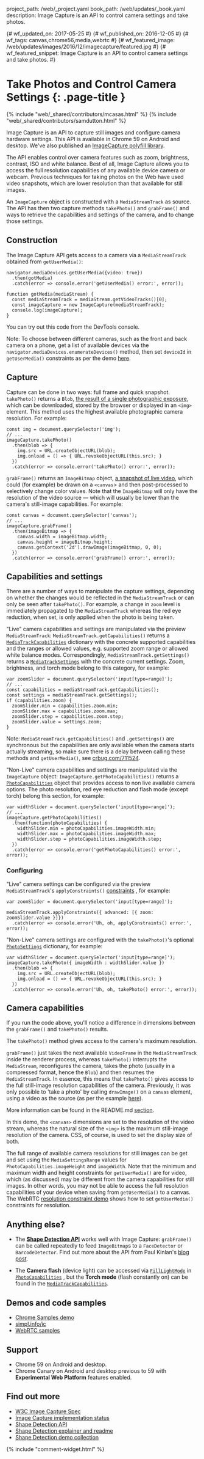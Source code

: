 project_path: /web/_project.yaml
book_path: /web/updates/_book.yaml
description: Image Capture is an API to control camera settings and take photos.

{# wf_updated_on: 2017-05-25 #}
{# wf_published_on: 2016-12-05 #}
{# wf_tags: canvas,chrome56,media,webrtc #}
{# wf_featured_image: /web/updates/images/2016/12/imagecapture/featured.jpg #}
{# wf_featured_snippet: Image Capture is an API to control camera settings and take photos. #}

# Take Photos and Control Camera Settings {: .page-title }

{% include "web/_shared/contributors/mcasas.html" %}
{% include "web/_shared/contributors/samdutton.html" %}

Image Capture is an API to capture still images and configure camera hardware
settings. This API is available in Chrome 59 on Android and desktop. We've also
published an [ImageCapture polyfill library](https://github.com/GoogleChrome/imagecapture-polyfill).

The API enables control over camera features such as zoom, brightness,
contrast, ISO and white balance. Best of all, Image Capture allows you to access
the full resolution capabilities of any available device camera or webcam.
Previous techniques for taking photos on the Web have used video snapshots,
which are lower resolution than that available for still images.

An `ImageCapture` object is constructed with a `MediaStreamTrack` as source. The
API has then two capture methods `takePhoto()` and `grabFrame()` and ways to
retrieve the capabilities and settings of the camera, and to change those
settings.

## Construction

The Image Capture API gets access to a camera via a `MediaStreamTrack` obtained
from `getUserMedia()`:

    navigator.mediaDevices.getUserMedia({video: true})
      .then(gotMedia)
      .catch(error => console.error('getUserMedia() error:', error));

    function gotMedia(mediaStream) {
      const mediaStreamTrack = mediaStream.getVideoTracks()[0];
      const imageCapture = new ImageCapture(mediaStreamTrack);
      console.log(imageCapture);
    }

You can try out this code from the DevTools console.

Note: To choose between different cameras, such as the front and back camera on
a phone, get a list of available devices via the
`navigator.mediaDevices.enumerateDevices()` method, then set `deviceId` in
`getUserMedia()` constraints as per the demo
[here](https://webrtc.github.io/samples/src/content/devices/input-output/).

## Capture

Capture can be done in two ways: full frame and quick snapshot. `takePhoto()`
returns a `Blob`, [the result of a single photographic exposure](https://w3c.github.io/mediacapture-image/#dom-imagecapture-takephoto),
which can be downloaded, stored by the browser or displayed in an `<img>`
element. This method uses the highest available photographic camera resolution.
For example:

    const img = document.querySelector('img');
    // ...
    imageCapture.takePhoto()
      .then(blob => {
        img.src = URL.createObjectURL(blob);
        img.onload = () => { URL.revokeObjectURL(this.src); }
      })
      .catch(error => console.error('takePhoto() error:', error));


`grabFrame()` returns an `ImageBitmap` object, [a snapshot of live video](https://w3c.github.io/mediacapture-image/#dom-imagecapture-grabframe),
which could (for example) be drawn on a `<canvas`> and then post-processed to
selectively change color values. Note that the `ImageBitmap` will only have the
resolution of the video source — which will usually be lower than the camera's
still-image capabilities.  For example:

    const canvas = document.querySelector('canvas');
    // ...
    imageCapture.grabFrame()
      .then(imageBitmap => {
        canvas.width = imageBitmap.width;
        canvas.height = imageBitmap.height;
        canvas.getContext('2d').drawImage(imageBitmap, 0, 0);
      })
      .catch(error => console.error('grabFrame() error:', error));


## Capabilities and settings

There are a number of ways to manipulate the capture settings, depending on
whether the changes would be reflected in the `MediaStreamTrack` or can only be
seen after `takePhoto()`. For example, a change in `zoom` level is immediately
propagated to the `MediaStreamTrack` whereas the red eye reduction, when set, is
only applied when the photo is being taken.

"Live" camera capabilities and settings are manipulated via the preview
`MediaStreamTrack`: `MediaStreamTrack.getCapabilities()` returns a
[`MediaTrackCapabilities`](https://w3c.github.io/mediacapture-image/#mediatrackcapabilities-section)
dictionary with the concrete supported capabilities and the ranges or allowed
values, e.g. supported zoom range or allowed white balance modes.
Correspondingly, `MediaStreamTrack.getSettings()` returns a
[`MediaTrackSettings`](https://w3c.github.io/mediacapture-image/#mediatracksettings-section)
with the concrete current settings. Zoom, brightness, and torch mode belong to
this category, for example:

    var zoomSlider = document.querySelector('input[type=range]');
    // ...
    const capabilities = mediaStreamTrack.getCapabilities();
    const settings = mediaStreamTrack.getSettings();
    if (capabilities.zoom) {
      zoomSlider.min = capabilities.zoom.min;
      zoomSlider.max = capabilities.zoom.max;
      zoomSlider.step = capabilities.zoom.step;
      zoomSlider.value = settings.zoom;
    }

Note: `MediaStreamTrack.getCapabilities()` and `.getSettings()` are synchronous
but the capabilities are only available when the camera starts actually
streaming, so make sure there is a delay between calling these methods and
`getUserMedia()`, see [crbug.com/711524](https://crbug.com/711524).

"Non-Live" camera capabilities and settings are manipulated via the
`ImageCapture` object: `ImageCapture.getPhotoCapabilities()` returns a
[`PhotoCapabilities`](https://w3c.github.io/mediacapture-image/##photocapabilities-section)
object that provides access to non live available camera options. The photo
resolution, red eye reduction and flash mode (except torch) belong this section,
for example:

    var widthSlider = document.querySelector('input[type=range]');
    // ...
    imageCapture.getPhotoCapabilities()
      .then(function(photoCapabilities) {
        widthSlider.min = photoCapabilities.imageWidth.min;
        widthSlider.max = photoCapabilities.imageWidth.max;
        widthSlider.step = photoCapabilities.imageWidth.step;
      })
      .catch(error => console.error('getPhotoCapabilities() error:', error));


### Configuring

"Live" camera settings can be configured via the preview
`MediaStreamTrack`'s `applyConstraints()`
[constraints](https://w3c.github.io/mediacapture-image/#mediatrackconstraintset-section)
, for example:

    var zoomSlider = document.querySelector('input[type=range]');

    mediaStreamTrack.applyConstraints({ advanced: [{ zoom: zoomSlider.value }]})
      .catch(error => console.error('Uh, oh, applyConstraints() error:', error));

"Non-Live" camera settings are configured with the `takePhoto()`'s optional
[`PhotoSettings`](https://w3c.github.io/mediacapture-image/##photosettings-section)
dictionary, for example:

    var widthSlider = document.querySelector('input[type=range]');
    imageCapture.takePhoto({ imageWidth : widthSlider.value })
      .then(blob => {
        img.src = URL.createObjectURL(blob);
        img.onload = () => { URL.revokeObjectURL(this.src); }
      })
      .catch(error => console.error('Uh, oh, takePhoto() error:', error));


## Camera capabilities

If you run the code above, you'll notice a difference in dimensions between the
`grabFrame()` and `takePhoto()` results.

The `takePhoto()` method gives access to the camera's maximum resolution.

`grabFrame()` just takes the next available `VideoFrame` in the `MediaStreamTrack`
inside the renderer process, whereas `takePhoto()` interrupts the `MediaStream`,
reconfigures the camera, takes the photo (usually in a compressed format,
hence the `Blob`) and then resumes the `MediaStreamTrack`. In essence, this means
that `takePhoto()` gives access to the full still-image resolution
capabilities of the camera. Previously, it was only possible to 'take a photo' by
calling `drawImage()` on a `canvas` element, using a video as the source (as per the
example [here](https://webrtc.github.io/samples/src/content/getusermedia/canvas/)).

More information can be found in the README.md [section](https://chromium.googlesource.com/chromium/src/+/HEAD/third_party/WebKit/Source/modules/imagecapture/README.md#Are-and-the-same).

In this demo, the `<canvas>` dimensions are set to the resolution of the video
stream, whereas the natural size of the `<img>` is the maximum still-image
resolution of the camera. CSS, of course, is used to set the display
size of both.

The full range of available camera resolutions for still images can be get and set
using the `MediaSettingsRange` values for `PhotoCapabilities.imageHeight` and
`imageWidth`. Note that the minimum and maximum width and height constraints for
`getUserMedia()` are for video, which (as discussed) may be different from the
camera capabilities for still images. In other words, you may not be able to
access the full resolution capabilities of your device when saving from
`getUserMedia()` to a canvas. The WebRTC [resolution constraint
demo](https://webrtc.github.io/samples/src/content/getusermedia/resolution)
shows how to set `getUserMedia()` constraints for resolution.

## Anything else?

* The [**Shape Detection API**](https://www.chromestatus.com/feature/4757990523535360)
works well with Image Capture: `grabFrame()` can be called repeatedly to feed
`ImageBitmap`s to a `FaceDetector` or `BarcodeDetector`. Find out more about the
API from Paul Kinlan's [blog post](https://paul.kinlan.me/face-detection/).

* The **Camera flash** (device light) can be accessed via
[`FillLightMode`](https://w3c.github.io/mediacapture-image/#FillLightMode) in
[`PhotoCapabilities`](https://w3c.github.io/mediacapture-image/##photocapabilities-section)
, but the **Torch mode** (flash constantly on) can be found in the
[`MediaTrackCapabilities`](https://w3c.github.io/mediacapture-image/#mediatrackcapabilities-section).

## Demos and code samples
* [Chrome Samples demo](https://googlechrome.github.io/samples/image-capture/index.html)
* [simpl.info/ic](https://simpl.info/ic)
* [WebRTC samples](https://webrtc.github.io/samples)

## Support
* Chrome 59 on Android and desktop.
* Chrome Canary on Android and desktop previous to 59 with
**Experimental Web Platform** features enabled.

## Find out more
* [W3C Image Capture Spec](https://w3c.github.io/mediacapture-image/)
* [Image Capture implementation status](https://github.com/w3c/mediacapture-image/blob/master/implementation-status.md)
* [Shape Detection API](https://wicg.github.io/shape-detection-api/#introduction)
* [Shape Detection explainer and readme](https://github.com/WICG/shape-detection-api)
* [Shape Detection demo collection](https://codepen.io/collection/DwWVJj/)

{% include "comment-widget.html" %}
